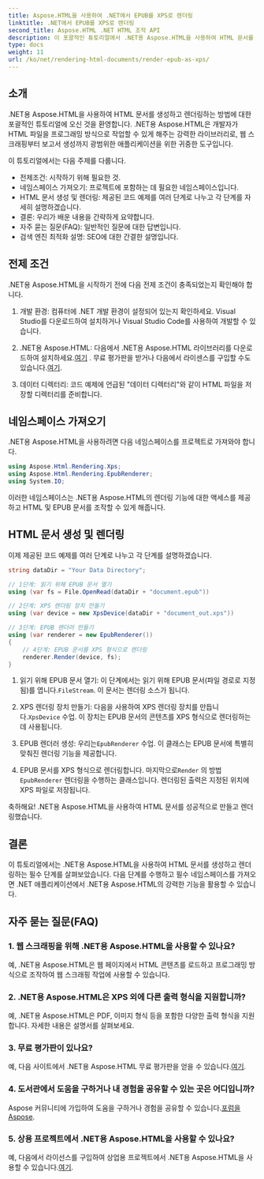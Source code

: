 ```yaml
---
title: Aspose.HTML을 사용하여 .NET에서 EPUB를 XPS로 렌더링
linktitle: .NET에서 EPUB를 XPS로 렌더링
second_title: Aspose.HTML .NET HTML 조작 API
description: 이 포괄적인 튜토리얼에서 .NET용 Aspose.HTML을 사용하여 HTML 문서를 만들고 렌더링하는 방법을 알아보세요. HTML 조작, 웹 스크래핑 등의 세계에 빠져보세요.
type: docs
weight: 11
url: /ko/net/rendering-html-documents/render-epub-as-xps/
---
```


## 소개

.NET용 Aspose.HTML을 사용하여 HTML 문서를 생성하고 렌더링하는 방법에 대한 포괄적인 튜토리얼에 오신 것을 환영합니다. .NET용 Aspose.HTML은 개발자가 HTML 파일을 프로그래밍 방식으로 작업할 수 있게 해주는 강력한 라이브러리로, 웹 스크래핑부터 보고서 생성까지 광범위한 애플리케이션을 위한 귀중한 도구입니다.

이 튜토리얼에서는 다음 주제를 다룹니다.
- 전제조건: 시작하기 위해 필요한 것.
- 네임스페이스 가져오기: 프로젝트에 포함하는 데 필요한 네임스페이스입니다.
- HTML 문서 생성 및 렌더링: 제공된 코드 예제를 여러 단계로 나누고 각 단계를 자세히 설명하겠습니다.
- 결론: 우리가 배운 내용을 간략하게 요약합니다.
- 자주 묻는 질문(FAQ): 일반적인 질문에 대한 답변입니다.
- 검색 엔진 최적화 설명: SEO에 대한 간결한 설명입니다.

## 전제 조건

.NET용 Aspose.HTML을 시작하기 전에 다음 전제 조건이 충족되었는지 확인해야 합니다.

1. 개발 환경: 컴퓨터에 .NET 개발 환경이 설정되어 있는지 확인하세요. Visual Studio를 다운로드하여 설치하거나 Visual Studio Code를 사용하여 개발할 수 있습니다.

2.  .NET용 Aspose.HTML: 다음에서 .NET용 Aspose.HTML 라이브러리를 다운로드하여 설치하세요.[여기](https://releases.aspose.com/html/net/) . 무료 평가판을 받거나 다음에서 라이센스를 구입할 수도 있습니다.[여기](https://purchase.aspose.com/buy).

3. 데이터 디렉터리: 코드 예제에 언급된 "데이터 디렉터리"와 같이 HTML 파일을 저장할 디렉터리를 준비합니다.

## 네임스페이스 가져오기

.NET용 Aspose.HTML을 사용하려면 다음 네임스페이스를 프로젝트로 가져와야 합니다.

```csharp
using Aspose.Html.Rendering.Xps;
using Aspose.Html.Rendering.EpubRenderer;
using System.IO;
```

이러한 네임스페이스는 .NET용 Aspose.HTML의 렌더링 기능에 대한 액세스를 제공하고 HTML 및 EPUB 문서를 조작할 수 있게 해줍니다.

## HTML 문서 생성 및 렌더링

이제 제공된 코드 예제를 여러 단계로 나누고 각 단계를 설명하겠습니다.

```csharp
string dataDir = "Your Data Directory";

// 1단계: 읽기 위해 EPUB 문서 열기
using (var fs = File.OpenRead(dataDir + "document.epub"))

// 2단계: XPS 렌더링 장치 만들기
using (var device = new XpsDevice(dataDir + "document_out.xps"))

// 3단계: EPUB 렌더러 만들기
using (var renderer = new EpubRenderer())
{
    // 4단계: EPUB 문서를 XPS 형식으로 렌더링
    renderer.Render(device, fs);
}
```

1.  읽기 위해 EPUB 문서 열기: 이 단계에서는 읽기 위해 EPUB 문서(파일 경로로 지정됨)를 엽니다.`FileStream`. 이 문서는 렌더링 소스가 됩니다.

2.  XPS 렌더링 장치 만들기: 다음을 사용하여 XPS 렌더링 장치를 만듭니다.`XpsDevice` 수업. 이 장치는 EPUB 문서의 콘텐츠를 XPS 형식으로 렌더링하는 데 사용됩니다.

3.  EPUB 렌더러 생성: 우리는`EpubRenderer` 수업. 이 클래스는 EPUB 문서에 특별히 맞춰진 렌더링 기능을 제공합니다.

4.  EPUB 문서를 XPS 형식으로 렌더링합니다. 마지막으로`Render` 의 방법`EpubRenderer` 렌더링을 수행하는 클래스입니다. 렌더링된 출력은 지정된 위치에 XPS 파일로 저장됩니다.

축하해요! .NET용 Aspose.HTML을 사용하여 HTML 문서를 성공적으로 만들고 렌더링했습니다.

## 결론

이 튜토리얼에서는 .NET용 Aspose.HTML을 사용하여 HTML 문서를 생성하고 렌더링하는 필수 단계를 살펴보았습니다. 다음 단계를 수행하고 필수 네임스페이스를 가져오면 .NET 애플리케이션에서 .NET용 Aspose.HTML의 강력한 기능을 활용할 수 있습니다.

## 자주 묻는 질문(FAQ)

### 1. 웹 스크래핑을 위해 .NET용 Aspose.HTML을 사용할 수 있나요?

예, .NET용 Aspose.HTML은 웹 페이지에서 HTML 콘텐츠를 로드하고 프로그래밍 방식으로 조작하여 웹 스크래핑 작업에 사용할 수 있습니다.

### 2. .NET용 Aspose.HTML은 XPS 외에 다른 출력 형식을 지원합니까?

예, .NET용 Aspose.HTML은 PDF, 이미지 형식 등을 포함한 다양한 출력 형식을 지원합니다. 자세한 내용은 설명서를 살펴보세요.

### 3. 무료 평가판이 있나요?

 예, 다음 사이트에서 .NET용 Aspose.HTML 무료 평가판을 얻을 수 있습니다.[여기](https://releases.aspose.com/).

### 4. 도서관에서 도움을 구하거나 내 경험을 공유할 수 있는 곳은 어디입니까?

Aspose 커뮤니티에 가입하여 도움을 구하거나 경험을 공유할 수 있습니다.[포럼을 Aspose](https://forum.aspose.com/).

### 5. 상용 프로젝트에서 .NET용 Aspose.HTML을 사용할 수 있나요?

 예, 다음에서 라이선스를 구입하여 상업용 프로젝트에서 .NET용 Aspose.HTML을 사용할 수 있습니다.[여기](https://purchase.aspose.com/buy).

